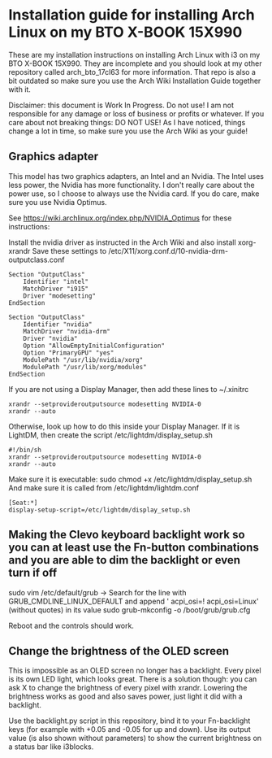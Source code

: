 # Installation guide for installing Arch Linux on my BTO X-BOOK 15X990
These are my installation instructions on installing Arch Linux with i3 on my BTO X-BOOK 15X990. They are incomplete and you should look at my other repository called arch_bto_17cl63 for more information. That repo is also a bit outdated so make sure you use the Arch Wiki Installation Guide together with it.

Disclaimer: this document is Work In Progress. Do not use! I am not responsible for any damage or loss of business or profits or whatever. If you care about not breaking things: DO NOT USE! As I have noticed, things change a lot in time, so make sure you use the Arch Wiki as your guide!

## Graphics adapter
This model has two graphics adapters, an Intel and an Nvidia. The Intel uses less power, the Nvidia has more functionality.
I don't really care about the power use, so I choose to always use the Nvidia card. If you do care, make sure you use Nvidia Optimus.

See https://wiki.archlinux.org/index.php/NVIDIA_Optimus for these instructions:

Install the nvidia driver as instructed in the Arch Wiki and also install xorg-xrandr
Save these settings to /etc/X11/xorg.conf.d/10-nvidia-drm-outputclass.conf
```
Section "OutputClass"
    Identifier "intel"
    MatchDriver "i915"
    Driver "modesetting"
EndSection

Section "OutputClass"
    Identifier "nvidia"
    MatchDriver "nvidia-drm"
    Driver "nvidia"
    Option "AllowEmptyInitialConfiguration"
    Option "PrimaryGPU" "yes"
    ModulePath "/usr/lib/nvidia/xorg"
    ModulePath "/usr/lib/xorg/modules"
EndSection
```

If you are not using a Display Manager, then add these lines to ~/.xinitrc
```
xrandr --setprovideroutputsource modesetting NVIDIA-0
xrandr --auto
```
Otherwise, look up how to do this inside your Display Manager. If it is LightDM, then create the script /etc/lightdm/display_setup.sh
```
#!/bin/sh
xrandr --setprovideroutputsource modesetting NVIDIA-0
xrandr --auto
```
Make sure it is executable: sudo chmod +x /etc/lightdm/display_setup.sh
And make sure it is called from /etc/lightdm/lightdm.conf
```
[Seat:*]
display-setup-script=/etc/lightdm/display_setup.sh
```

## Making the Clevo keyboard backlight work so you can at least use the Fn-button combinations and you are able to dim the backlight or even turn if off

  sudo vim /etc/default/grub
  -> Search for the line with GRUB_CMDLINE_LINUX_DEFAULT and append ' acpi_osi=! acpi_osi=Linux' (without quotes) in its value
  sudo grub-mkconfig -o /boot/grub/grub.cfg

Reboot and the controls should work.

## Change the brightness of the OLED screen
This is impossible as an OLED screen no longer has a backlight. Every pixel is its own LED light, which looks great.
There is a solution though: you can ask X to change the brightness of every pixel with xrandr.
Lowering the brightness works as good and also saves power, just light it did with a backlight.

Use the backlight.py script in this repository, bind it to your Fn-backlight keys (for example with +0.05 and -0.05 for up and down). Use its output value (is also shown without parameters) to show the current brightness on a status bar like i3blocks.
